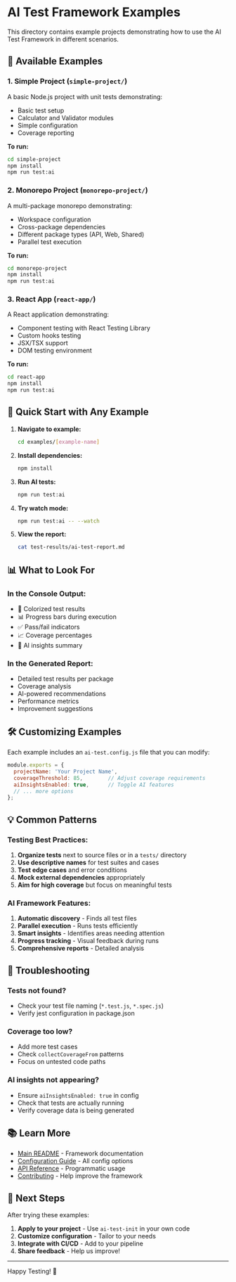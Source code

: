 # AI Test Framework Examples

This directory contains example projects demonstrating how to use the AI Test Framework in different scenarios.

## 📁 Available Examples

### 1. Simple Project (`simple-project/`)
A basic Node.js project with unit tests demonstrating:
- Basic test setup
- Calculator and Validator modules
- Simple configuration
- Coverage reporting

**To run:**
```bash
cd simple-project
npm install
npm run test:ai
```

### 2. Monorepo Project (`monorepo-project/`)
A multi-package monorepo demonstrating:
- Workspace configuration
- Cross-package dependencies
- Different package types (API, Web, Shared)
- Parallel test execution

**To run:**
```bash
cd monorepo-project
npm install
npm run test:ai
```

### 3. React App (`react-app/`)
A React application demonstrating:
- Component testing with React Testing Library
- Custom hooks testing
- JSX/TSX support
- DOM testing environment

**To run:**
```bash
cd react-app
npm install
npm run test:ai
```

## 🚀 Quick Start with Any Example

1. **Navigate to example:**
   ```bash
   cd examples/[example-name]
   ```

2. **Install dependencies:**
   ```bash
   npm install
   ```

3. **Run AI tests:**
   ```bash
   npm run test:ai
   ```

4. **Try watch mode:**
   ```bash
   npm run test:ai -- --watch
   ```

5. **View the report:**
   ```bash
   cat test-results/ai-test-report.md
   ```

## 📊 What to Look For

### In the Console Output:
- 🎨 Colorized test results
- 📊 Progress bars during execution
- ✅ Pass/fail indicators
- 📈 Coverage percentages
- 🤖 AI insights summary

### In the Generated Report:
- Detailed test results per package
- Coverage analysis
- AI-powered recommendations
- Performance metrics
- Improvement suggestions

## 🛠️ Customizing Examples

Each example includes an `ai-test.config.js` file that you can modify:

```javascript
module.exports = {
  projectName: 'Your Project Name',
  coverageThreshold: 85,        // Adjust coverage requirements
  aiInsightsEnabled: true,      // Toggle AI features
  // ... more options
};
```

## 💡 Common Patterns

### Testing Best Practices:
1. **Organize tests** next to source files or in a `tests/` directory
2. **Use descriptive names** for test suites and cases
3. **Test edge cases** and error conditions
4. **Mock external dependencies** appropriately
5. **Aim for high coverage** but focus on meaningful tests

### AI Framework Features:
1. **Automatic discovery** - Finds all test files
2. **Parallel execution** - Runs tests efficiently
3. **Smart insights** - Identifies areas needing attention
4. **Progress tracking** - Visual feedback during runs
5. **Comprehensive reports** - Detailed analysis

## 🔧 Troubleshooting

### Tests not found?
- Check your test file naming (`*.test.js`, `*.spec.js`)
- Verify jest configuration in package.json

### Coverage too low?
- Add more test cases
- Check `collectCoverageFrom` patterns
- Focus on untested code paths

### AI insights not appearing?
- Ensure `aiInsightsEnabled: true` in config
- Check that tests are actually running
- Verify coverage data is being generated

## 📚 Learn More

- [Main README](../README.md) - Framework documentation
- [Configuration Guide](../docs/configuration.md) - All config options
- [API Reference](../docs/api.md) - Programmatic usage
- [Contributing](../CONTRIBUTING.md) - Help improve the framework

## 🎯 Next Steps

After trying these examples:

1. **Apply to your project** - Use `ai-test-init` in your own code
2. **Customize configuration** - Tailor to your needs
3. **Integrate with CI/CD** - Add to your pipeline
4. **Share feedback** - Help us improve!

---

Happy Testing! 🚀